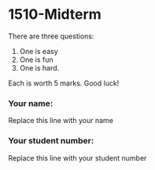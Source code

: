 # 1510-Midterm

There are three questions:

1. One is easy
2. One is fun
3. One is hard.

Each is worth 5 marks. Good luck!

### Your name:
Replace this line with your name

### Your student number:
Replace this line with your student number
